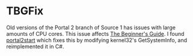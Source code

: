 ﻿# TBGFix

Old versions of the Portal 2 branch of Source 1 has issues with large amounts of CPU cores. This issue affects [The Beginner's Guide](https://store.steampowered.com/app/303210/The_Beginners_Guide/). I found [portal2start](https://github.com/b-desconocido/portal2start) which fixes this by modifying kernel32's GetSystemInfo, and reimplemented it in C#.
